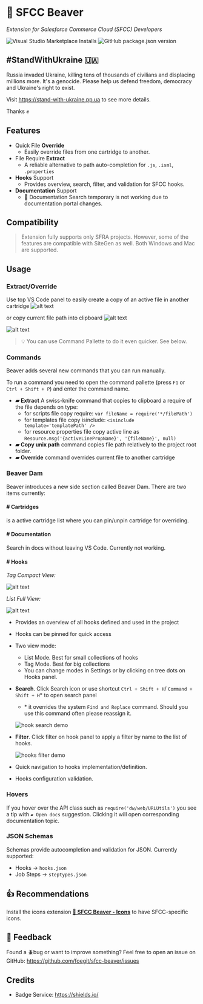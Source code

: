 # 🦫 SFCC Beaver

_Extension for Salesforce Commerce Cloud (SFCC) Developers_

![Visual Studio Marketplace Installs](https://img.shields.io/visual-studio-marketplace/i/SerhiiHlavatskyi.sfcc-beaver?style=flat&color=%231ae)
![GitHub package.json version](https://img.shields.io/github/package-json/v/foegit/sfcc-beaver?style=flat&color=%231ae)

## #StandWithUkraine 🇺🇦

Russia invaded Ukraine, killing tens of thousands of civilians and displacing millions more.
It's a genocide. Please help us defend freedom, democracy and Ukraine's right to exist.

Visit https://stand-with-ukraine.pp.ua to see more details.

Thanks ✊

## Features

- Quick File **Override**
  - Easily override files from one cartridge to another.
- File Require **Extract**
  - A reliable alternative to path auto-completion for `.js`, `.isml`, `.properties`
- **Hooks** Support
  - Provides overview, search, filter, and validation for SFCC hooks.
- **Documentation** Support
  - 🤒 Documentation Search temporary is not working due to documentation portal changes.

## Compatibility

> Extension fully supports only SFRA projects. However, some of the features are compatible with SiteGen as well. Both Windows and Mac are supported.

## Usage

### Extract/Override

Use top VS Code panel to easily create a copy of an active file in another cartridge ![alt text](static/extract.png)

or copy current file path into clipboard ![alt text](static/override.png)

![alt text](static/overrideExtractExample.png)

> 💡 You can use Command Pallette to do it even quicker. See below.

### Commands

Beaver adds several new commands that you can run manually.

To run a command you need to open the command pallette (press `F1` or `Ctrl + Shift + P`) and enter the command name.

- **▰ Extract** A swiss-knife command that copies to clipboard a require of the file depends on type:
  - for scripts file copy require: `var fileName = require('*/filePath')`
  - for templates file copy isinclude: `<isinclude template='templatePath' />`
  - for resource properties file copy active line as `Resource.msg('{activeLinePropName}', '{fileName}', null)`
- **▰ Copy unix path** command copies file path relatively to the project root folder.
- **▰ Override** command overrides current file to another cartridge

### Beaver Dam

Beaver introduces a new side section called Beaver Dam. There are two items currently:

#### **# Cartridges**

is a active cartridge list where you can pin/unpin cartridge for overriding.

#### **# Documentation**

Search in docs without leaving VS Code. Currently not working.

#### **# Hooks**

_Tag Compact View:_

![alt text](static/hooksPreviewTags.png)

_List Full View:_

![alt text](static/hooksPreviewList.png)

- Provides an overview of all hooks defined and used in the project
- Hooks can be pinned for quick access
- Two view mode:
  - List Mode. Best for small collections of hooks
  - Tag Mode. Best for big collections
  - You can change modes in Settings or by clicking on tree dots on Hooks panel.
- **Search**. Click Search icon or use shortcut `Ctrl + Shift + H`/
  `Command + Shift + H`\* to open search panel

  - \* it overrides the system `Find and Replace` command. Should you use this command often please reassign it.

  ![hook search demo](static/hooksSearch.png)

- **Filter**. Click filter on hook panel to apply a filter by name to the list of hooks.

  ![hooks filter demo](static/hooksFilter.png)

- Quick navigation to hooks implementation/definition.
- Hooks configuration validation.

### Hovers

If you hover over the API class such as `require('dw/web/URLUtils')` you see a tip with `▰ Open docs` suggestion. Clicking it will open corresponding documentation topic.

### JSON Schemas

Schemas provide autocompletion and validation for JSON. Currently supported:

- Hooks → `hooks.json`
- Job Steps → `steptypes.json`

## 👍 Recommendations

Install the icons extension **[🦫 SFCC Beaver - Icons](https://marketplace.visualstudio.com/items?itemName=SerhiiHlavatskyi.sfcc-beaver-icons 'Open marketplace')** to have SFCC-specific icons.

## 📨 Feedback

Found a 🪲bug or want to improve something? Feel free to open an issue on GitHub: <https://github.com/foegit/sfcc-beaver/issues>

## Credits

- Badge Service: https://shields.io/
